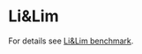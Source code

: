 # Li&Lim

For details see [Li&Lim benchmark](https://www.sintef.no/projectweb/top/pdptw/li-lim-benchmark).